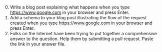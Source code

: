 0. Write a blog post explaining what happens when you type https://www.google.com in your browser and press Enter.
1. Add a schema to your blog post illustrating the flow of the request created when you type https://www.google.com in your browser and press Enter.
2. Folks on the Internet have been trying to put together a comprehensive answer to the question. Help them by submitting a pull request. Paste the link in your answer file.
